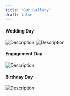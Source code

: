 ```yaml
---
title: "Our Gallery"
draft: false
---
```

#### Wedding Day
![Description](./images/test.jpeg)
![Description](./images/test3.jpeg)

#### Engagement Day
![Description](./images/test4.jpeg)

#### Birthday Day
![Description](./images/test2.jpeg)
